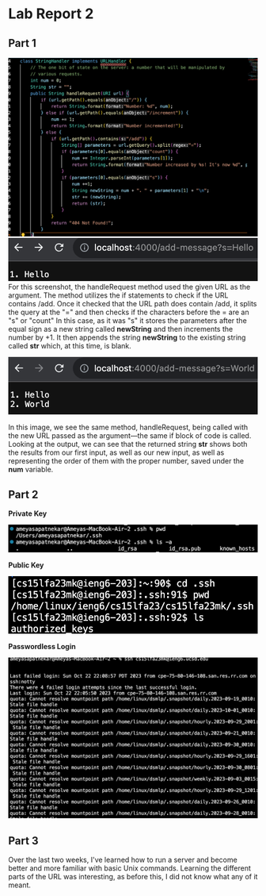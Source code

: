 # Lab Report 2

## Part 1
![image](project2Code.png) 
![image](website1.png) 
For this screenshot, the handleRequest method used the given URL as the argument. The method utilizes the if statements to check if the URL contains /add. Once it checked that the URL path does contain /add, it splits the query at the "=" and then checks if the characters before the = are an "s" or "count" In this case, as it was "s" it stores the parameters after the equal sign as a new string called **newString** and then increments the number by +1. It then appends the string **newString** to the existing string called **str** which, at this time, is blank. 

![image](website2.png) 

In this image, we see the same method, handleRequest, being called with the new URL passed as the argument—the same if block of code is called. Looking at the output, we can see that the returned string **str** shows both the results from our first input, as well as our new input, as well as representing the order of them with the proper number, saved under the **num** variable.


## Part 2
**Private Key**

![image](privateKey.png) 

**Public Key**

![image](publicKey.png) 

**Passwordless Login**

![image](login.png) 

## Part 3

Over the last two weeks, I've learned how to run a server and become better and more familiar with basic Unix commands. Learning the different parts of the URL was interesting, as before this, I did not know what any of it meant. 
